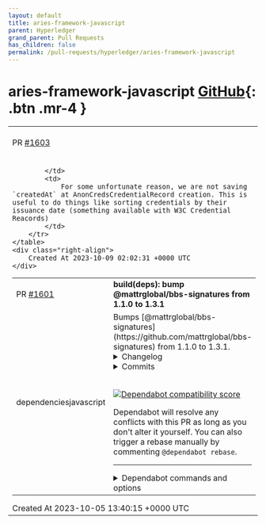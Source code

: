 ```yaml
---
layout: default
title: aries-framework-javascript
parent: Hyperledger
grand_parent: Pull Requests
has_children: false
permalink: /pull-requests/hyperledger/aries-framework-javascript
---
```


# aries-framework-javascript <span class="fs-3 right-align">[GitHub](https://github.com/hyperledger/aries-framework-javascript){: .btn .mr-4 }</span>


<div>
    <table>
        <tr>
            <td>
                PR <a href="https://github.com/hyperledger/aries-framework-javascript/pull/1603" class=".btn">#1603</a>
            </td>
            <td>
                <b>
                    fix: save AnonCredsCredentialRecord createdAt
                </b>
            </td>
        </tr>
        <tr>
            <td>
                
            </td>
            <td>
                For some unfortunate reason, we are not saving `createdAt` at AnonCredsCredentialRecord creation. This is useful to do things like sorting credentials by their issuance date (something available with W3C Credential Reacords)
            </td>
        </tr>
    </table>
    <div class="right-align">
        Created At 2023-10-09 02:02:31 +0000 UTC
    </div>
</div>

<div>
    <table>
        <tr>
            <td>
                PR <a href="https://github.com/hyperledger/aries-framework-javascript/pull/1601" class=".btn">#1601</a>
            </td>
            <td>
                <b>
                    build(deps): bump @mattrglobal/bbs-signatures from 1.1.0 to 1.3.1
                </b>
            </td>
        </tr>
        <tr>
            <td>
                <span class="chip">dependencies</span><span class="chip">javascript</span>
            </td>
            <td>
                Bumps [@mattrglobal/bbs-signatures](https://github.com/mattrglobal/bbs-signatures) from 1.1.0 to 1.3.1.
<details>
<summary>Changelog</summary>
<p><em>Sourced from <a href="https://github.com/mattrglobal/bbs-signatures/blob/master/CHANGELOG.md"><code>@​mattrglobal/bbs-signatures</code>'s changelog</a>.</em></p>
<blockquote>
<h2><a href="https://github.com/mattrglobal/bbs-signatures/compare/v1.3.0...v1.3.1">1.3.1</a> (2023-10-04)</h2>
<h3>Features</h3>
<ul>
<li>update <code>debug</code> from 4.1.1 to 4.3.4 (<a href="https://github.com/mattrglobal/bbs-signatures/commit/a7e7aad830ddcaef588a27ff53c4104868800b4b">a7e7aad</a>)</li>
</ul>
<h1><a href="https://github.com/mattrglobal/bbs-signatures/compare/v1.2.0...v1.3.0">1.3.0</a> (2023-09-29)</h1>
<h3>Features</h3>
<ul>
<li>update <code>@mattrglobal/node-bbs-signatures</code> to 0.18.1 (<a href="https://github.com/mattrglobal/bbs-signatures/commit/b929d7dadc35e6cc52d27227b990d825717c7314">b929d7d</a>)</li>
<li>update <code>@wasm-tool/wasm-pack-plugin</code> to 1.7.0 (<a href="https://github.com/mattrglobal/bbs-signatures/commit/b929d7dadc35e6cc52d27227b990d825717c7314">b929d7d</a>)</li>
<li>update rust edition to 2021 (<a href="https://github.com/mattrglobal/bbs-signatures/commit/b929d7dadc35e6cc52d27227b990d825717c7314">b929d7d</a>)</li>
<li>update <code>console_error_panic_hook</code> to 0.1.7 (<a href="https://github.com/mattrglobal/bbs-signatures/commit/b929d7dadc35e6cc52d27227b990d825717c7314">b929d7d</a>)</li>
<li>update <code>serde-wasm-bindgen</code> to 0.6.0 (<a href="https://github.com/mattrglobal/bbs-signatures/commit/b929d7dadc35e6cc52d27227b990d825717c7314">b929d7d</a>)</li>
<li>update <code>wasm-bindgen</code> to 0.2.87 (<a href="https://github.com/mattrglobal/bbs-signatures/commit/b929d7dadc35e6cc52d27227b990d825717c7314">b929d7d</a>)</li>
<li>update <code>wasm-bindgen-future</code> to 0.4.37 (<a href="https://github.com/mattrglobal/bbs-signatures/commit/b929d7dadc35e6cc52d27227b990d825717c7314">b929d7d</a>)</li>
<li>update <code>web-sys</code> to 0.3.64 (<a href="https://github.com/mattrglobal/bbs-signatures/commit/b929d7dadc35e6cc52d27227b990d825717c7314">b929d7d</a>)</li>
</ul>
<h3>Bug Fixes</h3>
<ul>
<li>remove support for <code>wee_alloc</code> (<a href="https://github.com/mattrglobal/bbs-signatures/commit/b929d7dadc35e6cc52d27227b990d825717c7314">b929d7d</a>)</li>
</ul>
<h1><a href="https://github.com/mattrglobal/bbs-signatures/compare/1.0.0...1.2.0">1.2.0</a> (2023-09-18)</h1>
<h3>Features</h3>
<ul>
<li>add node 18.x support (<a href="https://github.com/mattrglobal/bbs-signatures/commit/5726e4c71637b1b7149698a671fa0cd7663170bb">5726e4c</a>)</li>
</ul>
</blockquote>
</details>
<details>
<summary>Commits</summary>
<ul>
<li><a href="https://github.com/mattrglobal/bbs-signatures/commit/1df8e1e38f56c0a89f43a34409a3f6ea3d6bd151"><code>1df8e1e</code></a> chore(release): publish</li>
<li><a href="https://github.com/mattrglobal/bbs-signatures/commit/a7e7aad830ddcaef588a27ff53c4104868800b4b"><code>a7e7aad</code></a> build(deps): bump debug from 4.1.1 to 4.3.4 (<a href="https://redirect.github.com/mattrglobal/bbs-signatures/issues/162">#162</a>)</li>
<li><a href="https://github.com/mattrglobal/bbs-signatures/commit/531f4cdd1956c75742a9a37937ed76df25872ce7"><code>531f4cd</code></a> chore(release): publish (<a href="https://redirect.github.com/mattrglobal/bbs-signatures/issues/159">#159</a>)</li>
<li><a href="https://github.com/mattrglobal/bbs-signatures/commit/b929d7dadc35e6cc52d27227b990d825717c7314"><code>b929d7d</code></a> build(deps): remove wee_alloc (<a href="https://redirect.github.com/mattrglobal/bbs-signatures/issues/158">#158</a>)</li>
<li><a href="https://github.com/mattrglobal/bbs-signatures/commit/a9e2e56153bee6df9ef4001b55097e0a1d5925ac"><code>a9e2e56</code></a> build(deps): bump bumpalo from 3.6.1 to 3.12.0 (<a href="https://redirect.github.com/mattrglobal/bbs-signatures/issues/148">#148</a>)</li>
<li><a href="https://github.com/mattrglobal/bbs-signatures/commit/14ada23abce58faca258b06aef4fb0f0d4c1fb13"><code>14ada23</code></a> build(deps): bump <code>@​commitlint/cli</code> and <code>@​commitlint/config-conventional</code> version...</li>
<li><a href="https://github.com/mattrglobal/bbs-signatures/commit/307153d2e43cf32c0cb8369c6928a74773fc95ba"><code>307153d</code></a> build(deps): bump semver from 6.3.0 to 6.3.1 in /sample/browser (<a href="https://redirect.github.com/mattrglobal/bbs-signatures/issues/151">#151</a>)</li>
<li><a href="https://github.com/mattrglobal/bbs-signatures/commit/e99a9a4237d33b34914d7254f9efec4b2d045a1a"><code>e99a9a4</code></a> build(deps): bump semver from 6.3.0 to 6.3.1 in /sample/ts-node (<a href="https://redirect.github.com/mattrglobal/bbs-signatures/issues/152">#152</a>)</li>
<li><a href="https://github.com/mattrglobal/bbs-signatures/commit/69c9edca4875a3075a39f47aae9ac5974be5ed2f"><code>69c9edc</code></a> build(deps-dev): bump webpack from 5.73.0 to 5.76.0 in /sample/browser (<a href="https://redirect.github.com/mattrglobal/bbs-signatures/issues/149">#149</a>)</li>
<li><a href="https://github.com/mattrglobal/bbs-signatures/commit/b19d7f20b8e041cafcdf735ad266b52f3628dca9"><code>b19d7f2</code></a> build(deps): bump json5 from 2.2.1 to 2.2.3 (<a href="https://redirect.github.com/mattrglobal/bbs-signatures/issues/147">#147</a>)</li>
<li>Additional commits viewable in <a href="https://github.com/mattrglobal/bbs-signatures/compare/1.1.0...v1.3.1">compare view</a></li>
</ul>
</details>
<br />


[![Dependabot compatibility score](https://dependabot-badges.githubapp.com/badges/compatibility_score?dependency-name=@mattrglobal/bbs-signatures&package-manager=npm_and_yarn&previous-version=1.1.0&new-version=1.3.1)](https://docs.github.com/en/github/managing-security-vulnerabilities/about-dependabot-security-updates#about-compatibility-scores)

Dependabot will resolve any conflicts with this PR as long as you don't alter it yourself. You can also trigger a rebase manually by commenting `@dependabot rebase`.

[//]: # (dependabot-automerge-start)
[//]: # (dependabot-automerge-end)

---

<details>
<summary>Dependabot commands and options</summary>
<br />

You can trigger Dependabot actions by commenting on this PR:
- `@dependabot rebase` will rebase this PR
- `@dependabot recreate` will recreate this PR, overwriting any edits that have been made to it
- `@dependabot merge` will merge this PR after your CI passes on it
- `@dependabot squash and merge` will squash and merge this PR after your CI passes on it
- `@dependabot cancel merge` will cancel a previously requested merge and block automerging
- `@dependabot reopen` will reopen this PR if it is closed
- `@dependabot close` will close this PR and stop Dependabot recreating it. You can achieve the same result by closing it manually
- `@dependabot show <dependency name> ignore conditions` will show all of the ignore conditions of the specified dependency
- `@dependabot ignore this major version` will close this PR and stop Dependabot creating any more for this major version (unless you reopen the PR or upgrade to it yourself)
- `@dependabot ignore this minor version` will close this PR and stop Dependabot creating any more for this minor version (unless you reopen the PR or upgrade to it yourself)
- `@dependabot ignore this dependency` will close this PR and stop Dependabot creating any more for this dependency (unless you reopen the PR or upgrade to it yourself)


</details>
            </td>
        </tr>
    </table>
    <div class="right-align">
        Created At 2023-10-05 13:40:15 +0000 UTC
    </div>
</div>

